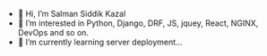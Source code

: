 - 👋 Hi, I’m Salman Siddik Kazal
- 👀 I’m interested in Python, Django, DRF, JS, jquey, React, NGINX, DevOps and so on.
- 🌱 I’m currently learning server deployment...

